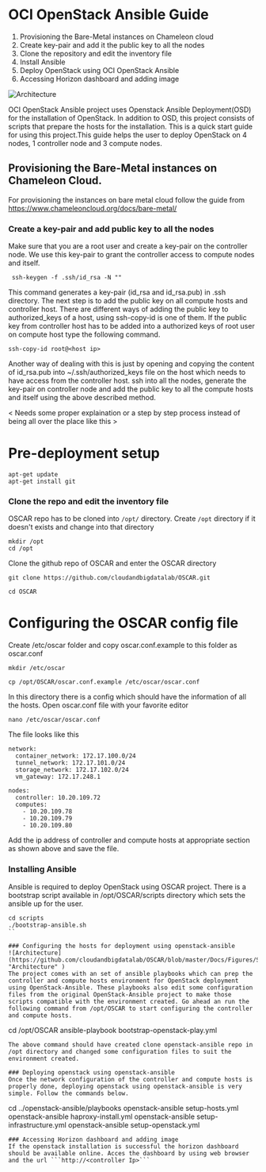 # OCI OpenStack Ansible Guide

1. Provisioning the Bare-Metal instances on Chameleon cloud 
2. Create key-pair and add it the public key to all the nodes
3. Clone the repository and edit the inventory file
3. Install Ansible
4. Deploy OpenStack using OCI OpenStack Ansible
5. Accessing Horizon dashboard and adding image

![Architecture](https://github.com/UTSA-OCI/OCI-OpenStack-Ansible/blob/master/Docs/Figures/Slide3.jpg "Architecture" )

OCI OpenStack Ansible project uses Openstack Ansible Deployment(OSD) for the installation of OpenStack. In addition to OSD, this project consists of scripts that prepare the hosts for the installation. This is a quick start guide for using this project.This guide helps the user to deploy OpenStack on 4 nodes, 1 controller node and 3 compute nodes.  

## Provisioning the Bare-Metal instances on Chameleon Cloud.

For provisioning the instances on bare metal cloud follow the guide from https://www.chameleoncloud.org/docs/bare-metal/ 

### Create a key-pair and add public key to all the nodes
Make sure that you are a root user and create a key-pair on the controller node. We use this key-pair to grant the controller access to compute nodes and itself. 
```
 ssh-keygen -f .ssh/id_rsa -N ""  
```
This command generates a key-pair (id_rsa and id_rsa.pub) in .ssh directory. The next step is to add the public key on all compute hosts and controller host. There are different ways of adding the public key to authorized_keys of a host, using ssh-copy-id is one of them. If the public key from controller host has to be added into a authorized keys of root user on compute host type the following command.
```
ssh-copy-id root@<host ip>
```
Another way of dealing with this is just by opening and copying the content of id_rsa.pub into ~/.ssh/authorized_keys file on the host which needs to have access from the controller host. ssh into all the nodes, generate the key-pair on controller node and add the public key to all the compute hosts and itself using the above described method.

< Needs some proper explaination or a step by step process instead of being all over the place like this >

# Pre-deployment setup
```
apt-get update
apt-get install git
```

### Clone the repo and edit the inventory file
OSCAR repo has to be cloned into ```/opt/``` directory. Create ```/opt``` directory if it doesn't exists and change into that directory
```
mkdir /opt
cd /opt
```
Clone the github repo of OSCAR and enter the OSCAR directory
```
git clone https://github.com/cloudandbigdatalab/OSCAR.git

cd OSCAR
```
# Configuring the OSCAR config file
Create /etc/oscar folder and copy oscar.conf.example to this folder as oscar.conf
```
mkdir /etc/oscar

cp /opt/OSCAR/oscar.conf.example /etc/oscar/oscar.conf
```
In this directory there is a config which should have the information of all the hosts. Open oscar.conf file with your favorite editor
```
nano /etc/oscar/oscar.conf
```
The file looks like this
```
network:
  container_network: 172.17.100.0/24
  tunnel_network: 172.17.101.0/24
  storage_network: 172.17.102.0/24
  vm_gateway: 172.17.248.1

nodes:
  controller: 10.20.109.72
  computes:
    - 10.20.109.78
    - 10.20.109.79
    - 10.20.109.80
```
Add the ip address of controller and compute hosts at appropriate section as shown above and save the file.

### Installing Ansible
Ansible is required to deploy OpenStack using OSCAR project. There is a bootstrap script available in /opt/OSCAR/scripts directory which sets the ansible up for the user.
```
cd scripts
./bootstrap-ansible.sh
``

### Configuring the hosts for deployment using openstack-ansible
![Architecture](https://github.com/cloudandbigdatalab/OSCAR/blob/master/Docs/Figures/Slide1.jpg "Architecture" )
The project comes with an set of ansible playbooks which can prep the controller and compute hosts environment for OpenStack deployment using OpenStack-Ansible. These playbooks also edit some configuration files from the original OpenStack-Ansible project to make those scripts compatible with the environment created. Go ahead an run the following command from /opt/OSCAR to start configuring the controller and compute hosts.
```
cd /opt/OSCAR
ansible-playbook bootstrap-openstack-play.yml
```
The above command should have created clone openstack-ansible repo in /opt directory and changed some configuration files to suit the environment created.

### Deploying openstack using openstack-ansible 
Once the network configuration of the controller and compute hosts is properly done, deploying openstack using openstack-ansible is very simple. Follow the commands below.

```
cd ../openstack-ansible/playbooks
openstack-ansible setup-hosts.yml
openstack-ansible haproxy-install.yml
openstack-ansible setup-infrastructure.yml 
openstack-ansible setup-openstack.yml 
```
### Accessing Horizon dashboard and adding image
If the openstack installation is successful the horizon dashboard should be available online. Acces the dashboard by using web browser and the url ```http://<controller Ip>```



